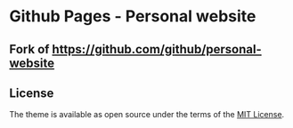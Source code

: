 # Github Pages - Personal website

## Fork of https://github.com/github/personal-website

## License

The theme is available as open source under the terms of the [MIT License](https://opensource.org/licenses/MIT).
